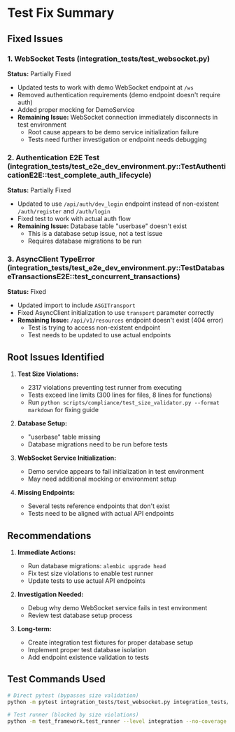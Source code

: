 # Test Fix Summary

## Fixed Issues

### 1. WebSocket Tests (integration_tests/test_websocket.py)
**Status:** Partially Fixed
- Updated tests to work with demo WebSocket endpoint at `/ws`
- Removed authentication requirements (demo endpoint doesn't require auth)
- Added proper mocking for DemoService
- **Remaining Issue:** WebSocket connection immediately disconnects in test environment
  - Root cause appears to be demo service initialization failure
  - Tests need further investigation or endpoint needs debugging

### 2. Authentication E2E Test (integration_tests/test_e2e_dev_environment.py::TestAuthenticationE2E::test_complete_auth_lifecycle)
**Status:** Partially Fixed
- Updated to use `/api/auth/dev_login` endpoint instead of non-existent `/auth/register` and `/auth/login`
- Fixed test to work with actual auth flow
- **Remaining Issue:** Database table "userbase" doesn't exist
  - This is a database setup issue, not a test issue
  - Requires database migrations to be run

### 3. AsyncClient TypeError (integration_tests/test_e2e_dev_environment.py::TestDatabaseTransactionsE2E::test_concurrent_transactions)
**Status:** Fixed
- Updated import to include `ASGITransport`
- Fixed AsyncClient initialization to use `transport` parameter correctly
- **Remaining Issue:** `/api/v1/resources` endpoint doesn't exist (404 error)
  - Test is trying to access non-existent endpoint
  - Test needs to be updated to use actual endpoints

## Root Issues Identified

1. **Test Size Violations:** 
   - 2317 violations preventing test runner from executing
   - Tests exceed line limits (300 lines for files, 8 lines for functions)
   - Run `python scripts/compliance/test_size_validator.py --format markdown` for fixing guide

2. **Database Setup:**
   - "userbase" table missing
   - Database migrations need to be run before tests

3. **WebSocket Service Initialization:**
   - Demo service appears to fail initialization in test environment
   - May need additional mocking or environment setup

4. **Missing Endpoints:**
   - Several tests reference endpoints that don't exist
   - Tests need to be aligned with actual API endpoints

## Recommendations

1. **Immediate Actions:**
   - Run database migrations: `alembic upgrade head`
   - Fix test size violations to enable test runner
   - Update tests to use actual API endpoints

2. **Investigation Needed:**
   - Debug why demo WebSocket service fails in test environment
   - Review test database setup process

3. **Long-term:**
   - Create integration test fixtures for proper database setup
   - Implement proper test database isolation
   - Add endpoint existence validation to tests

## Test Commands Used

```bash
# Direct pytest (bypasses size validation)
python -m pytest integration_tests/test_websocket.py integration_tests/test_e2e_dev_environment.py::TestAuthenticationE2E::test_complete_auth_lifecycle integration_tests/test_e2e_dev_environment.py::TestDatabaseTransactionsE2E::test_concurrent_transactions -v --tb=short

# Test runner (blocked by size violations)
python -m test_framework.test_runner --level integration --no-coverage --fast-fail
```